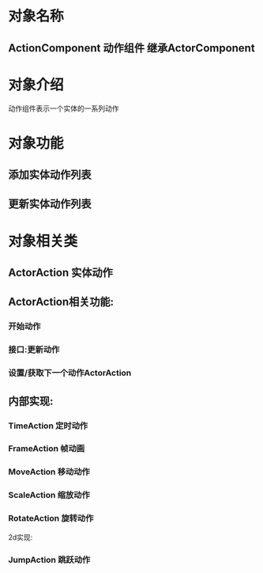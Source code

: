 # 对象名称
## ActionComponent 动作组件 继承ActorComponent

# 对象介绍
动作组件表示一个实体的一系列动作

# 对象功能

## 添加实体动作列表
## 更新实体动作列表

# 对象相关类
## ActorAction 实体动作

## ActorAction相关功能:
### 开始动作
### 接口:更新动作
### 设置/获取下一个动作ActorAction

## 内部实现:
### TimeAction 定时动作
### FrameAction 帧动画
### MoveAction 移动动作
### ScaleAction 缩放动作
### RotateAction 旋转动作

2d实现:  
### JumpAction 跳跃动作